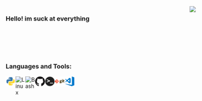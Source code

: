 <img src='https://external-content.duckduckgo.com/iu/?u=http%3A%2F%2F38.media.tumblr.com%2Fe4a5a6ba0a4c9585114715ead95be30a%2Ftumblr_mp2heh4JzU1stb6fao1_500.gif&f=1&nofb=1' align='right'>

<!-- List Of Websites-->
[github]: https://github.com/revaldy-30
[reddit]: https://www.reddit.com/user/Revvvu
### Hello! im suck at everything


<br />
<br />
<br />
<br />

### Languages and Tools:

[<img align="left" alt="Python" width="26px" src="https://raw.githubusercontent.com/PKief/vscode-material-icon-theme/master/icons/python.svg" />](https://www.python.org/)
[<img align="left" alt="Linux" width="26px" src="https://image.flaticon.com/icons/svg/226/226772.svg" />](https://www.linux.org/)
[<img align="left" alt="Bash" width="26px" src="https://raw.githubusercontent.com/odb/official-bash-logo/master/assets/Logos/Icons/SVG/128x128.svg" />](https://www.gnu.org/software/bash/)
[<img align="left" alt="GitHub" width="26px" src="https://raw.githubusercontent.com/github/explore/78df643247d429f6cc873026c0622819ad797942/topics/github/github.png" />](https://github.com/)
[<img align="left" alt="Terminal" width="26px" src="https://raw.githubusercontent.com/github/explore/80688e429a7d4ef2fca1e82350fe8e3517d3494d/topics/terminal/terminal.png" />](https://www.google.com/search?&q=command+line+interface)
[<img align="left" alt="Git" width="26px" src="https://raw.githubusercontent.com/github/explore/80688e429a7d4ef2fca1e82350fe8e3517d3494d/topics/git/git.png" />](https://git-scm.com/)
[<img align="left" alt="Visual Studio Code" width="26px" src="https://raw.githubusercontent.com/github/explore/80688e429a7d4ef2fca1e82350fe8e3517d3494d/topics/visual-studio-code/visual-studio-code.png" />](https://code.visualstudio.com/)

&nbsp;
&nbsp;
<br />

<!---
revaldy-30/revaldy-30 is a ✨ special ✨ repository because its `README.md` (this file) appears on your GitHub profile.
You can click the Preview link to take a look at your changes.
--->
